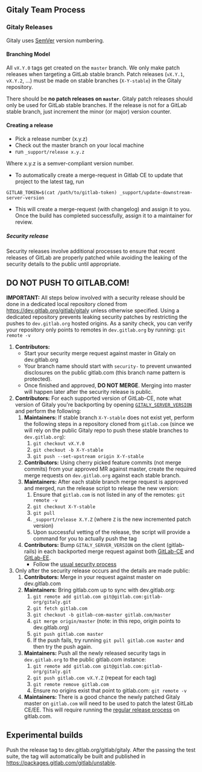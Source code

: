 ## Gitaly Team Process

### Gitaly Releases

Gitaly uses [SemVer](https://semver.org) version numbering.

#### Branching Model

All `vX.Y.0` tags get created on the `master` branch. We only make patch
releases when targeting a GitLab stable branch. Patch releases
(`vX.Y.1`, `vX.Y.2`, ...) must be made on stable branches (`X-Y-stable`)
in the Gitaly repository.

There should be **no patch releases on `master`**. Gitaly patch releases should
only be used for GitLab stable branches. If the release is not for a
GitLab stable branch, just increment the minor (or major) version
counter.

#### Creating a release

- Pick a release number (x.y.z)
- Check out the master branch on your local machine
- run `_support/release x.y.z`

Where x.y.z is a semver-compliant version number.

- To automatically create a merge-request in Gitlab CE to update that
  project to the latest tag, run

```shell
GITLAB_TOKEN=$(cat /path/to/gitlab-token) _support/update-downstream-server-version
```

- This will create a merge-request (with changelog) and assign it to you. Once the build has
  completed successfully, assign it to a maintainer for review.

##### Security release

Security releases involve additional processes to ensure that recent releases
of GitLab are properly patched while avoiding the leaking of the security
details to the public until appropriate.

## DO NOT PUSH TO GITLAB.COM!

**IMPORTANT:** All steps below involved with a security release should be done
in a dedicated local repository cloned from https://dev.gitlab.org/gitlab/gitaly
unless otherwise specified. Using a dedicated repository prevents leaking
security patches by restricting the pushes to `dev.gitlab.org` hosted origins.
As a sanity check, you can verify your repository only points to remotes in
`dev.gitlab.org` by running: `git remote -v`

1. **Contributors:**
   - Start your security merge request against master in Gitaly on dev.gitlab.org
   - Your branch name should start with `security-` to prevent unwanted
     disclosures on the public gitlab.com (this branch name pattern is protected).
   - Once finished and approved, **DO NOT MERGE**. Merging into master
     will happen later after the security release is public.
1. **Contributors:** For each supported version of GitLab-CE, note what version
   of Gitaly you're backporting by opening
   [`GITALY_SERVER_VERSION`][gitaly-ce-version] and perform the following:
    1. **Maintainers:** If stable branch `X-Y-stable` does not exist yet,
       perform the following steps in a repository cloned
       from `gitlab.com` (since we will rely on the public Gitaly repo to push
       these stable branches to `dev.gitlab.org`):
        1. `git checkout vX.Y.0`
        1. `git checkout -b X-Y-stable`
        1. `git push --set-upstream origin X-Y-stable`
    1. **Contributors:** Using cherry picked feature commits (not merge commits) from your approved MR
       against master, create the required merge requests on `dev.gitlab.org`
       against each stable branch.
    1. **Maintainers:** After each stable branch merge request is approved and
       merged, run the release script to release the new version:
        1. Ensure that `gitlab.com` is not listed in any of the remotes:
           `git remote -v`
        1. `git checkout X-Y-stable`
        1. `git pull`
        1. `_support/release X.Y.Z` (where `Z` is the new incremented patch version)
        1. Upon successful vetting of the release, the script will provide a
           command for you to actually push the tag
    1. **Contributors:** Bump `GITALY_SERVER_VERSION` on the client
       (gitlab-rails) in each backported merge request against both
       [GitLab-CE](https://dev.gitlab.org/gitlab/gitlabhq)
       and [GitLab-EE](https://dev.gitlab.org/gitlab/gitlab-ee).
        - Follow the [usual security process](https://gitlab.com/gitlab-org/release/docs/blob/master/general/security/developer.md)
1. Only after the security release occurs and the details are made public:
    1. **Contributors:** Merge in your request against master on dev.gitlab.com
    1. **Maintainers:** Bring gitlab.com up to sync with dev.gitlab.org:
       1. `git remote add gitlab.com git@gitlab.com:gitlab-org/gitaly.git`
       1. `git fetch gitlab.com`
       1. `git checkout -b gitlab-com-master gitlab.com/master`
       1. `git merge origin/master` (note: in this repo, origin points to dev.gitlab.org)
       1. `git push gitlab.com master`
       1. If the push fails, try running `git pull gitlab.com master` and then
          try the push again.
    1. **Maintainers:** Push all the newly released security tags in
       `dev.gitlab.org` to the public gitlab.com instance:
       1. `git remote add gitlab.com git@gitlab.com:gitlab-org/gitaly.git`
       1. `git push gitlab.com vX.Y.Z` (repeat for each tag)
       1. `git remote remove gitlab.com`
       1. Ensure no origins exist that point to gitlab.com: `git remote -v`
    1. **Maintainers:** There is a good chance the newly patched Gitaly master
       on `gitlab.com` will need to be used to patch the latest GitLab CE/EE.
       This will require running the [regular release process](#creating-a-release)
       on gitlab.com.

[gitaly-ce-version]: https://gitlab.com/gitlab-org/gitlab-ce/blob/master/GITALY_SERVER_VERSION

## Experimental builds

Push the release tag to dev.gitlab.org/gitlab/gitaly. After the
passing the test suite, the tag will automatically be built and
published in https://packages.gitlab.com/gitlab/unstable.
